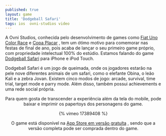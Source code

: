 ```yaml
---
published: true
layout: game
title: 'Dodgeball Safari'
tags: ios  ovni-studios video
---
```

A Ovni Studios, conhecida pelo desenvolvimento de games como <a href="http://www.ovnistudios.com/colorrace" target="_blank">Fiat Uno Color Race</a>
 e <a href="http://www.ovnistudios.com/placarcup" target="_blank">Copa Placar</a>
, tem um &#243;timo motivo para comemorar nas festas de final de ano, pois acaba de lan&#231;ar o seu primeiro game pr&#243;prio, com propriedade intelectual 100% do est&#250;dio. Estamos falando do game <a href="http://www.ovnistudios.com/dodgeballsafari" target="_blank">Dodgeball Safari</a>
 para iPhone e iPod Touch.


Dodgeball Safari &#233; um jogo de queimada, onde os jogadores estar&#227;o na pele nove diferentes animais de um safari, como o elefante Obina, o le&#227;o Kali e a zebra Jovan. Existem cinco modos de jogo: arcade, survival, time trial, target mode e parry mode. Al&#233;m disso, tamb&#233;m possui achievements e uma rede social pr&#243;pria.

<center>

Para quem gosta de transcender a experi&#234;ncia al&#233;m da tela do mobile, pode baixar e imprimir os papertoys dos personagens do game.

{% vimeo 17389408 %}

O game est&#225; dispon&#237;vel na <a href="http://itunes.apple.com/app/dodgeball-safari/id410456099?mt=8" target="_blank">App Store em vers&#227;o gratu&#237;ta</a>
, sendo que a vers&#227;o completa pode ser comprada dentro do game.</p>
